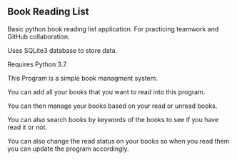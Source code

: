 ## Book Reading List

Basic python book reading list application. For practicing teamwork and GitHub collaboration. 

Uses SQLite3 database to store data. 

Requires Python 3.7.

This Program is a simple book managment system.

You can add all your books that you want to read into this program.

You can then manage your books based on your read or unread books.

You can also search books by keywords of the books to see if you have read it or not.

You can also change the read status on your books so when you read them you can update the program accordingly.